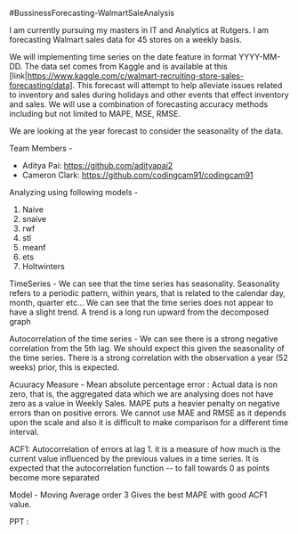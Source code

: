 #BussinessForecasting-WalmartSaleAnalysis

I am currently pursuing my masters in IT and Analytics at Rutgers. I am forecasting Walmart sales data for 45 stores on a weekly basis. 

We will implementing time series on the date feature in format YYYY-MM-DD. The data set comes from Kaggle and is available at this [link|https://www.kaggle.com/c/walmart-recruiting-store-sales-forecasting/data]. This forecast will attempt to help alleviate issues related to inventory and sales during holidays and other events that effect inventory and sales. We will use a combination of forecasting accuracy methods including but not limited to MAPE, MSE, RMSE.

We are looking at the year forecast to consider the seasonality of the data. 

Team Members -
  - Aditya Pai: https://github.com/adityapai2 
  - Cameron Clark: https://github.com/codingcam91/codingcam91


Analyzing using following models -
  1. Naive
  2. snaive
  3. rwf
  4. stl
  5. meanf
  6. ets
  7. Holtwinters
  
TimeSeries - 
We can see that the time series has seasonality. Seasonality refers to a periodic pattern, within years, that is related to the calendar day, month, quarter etc…
We can see that the time series does not appear to have a slight trend. A trend is a long run upward from the decomposed graph

Autocorrelation of the time series -
We can see there is a strong negative correlation from the 5th lag. We should expect this given the seasonality of the time series.
There is a strong correlation with the observation a year (52 weeks) prior, this is expected.

Acuuracy Measure - Mean absolute percentage error : 
Actual data is non zero, that is, the aggregated data which we are analysing does not have zero as a value in Weekly Sales.
MAPE puts a heavier penalty on negative errors than on positive errors.
We cannot use MAE and RMSE as it depends upon the scale and also it is difficult to make comparison for a different time interval.

ACF1: Autocorrelation of errors at lag 1. it is a measure of how much is the current value influenced by the previous values in a time series. It is expected that the autocorrelation function -- to fall towards 0 as points become more separated

Model - Moving Average order 3
Gives the best MAPE with good ACF1 value. 

PPT : 

